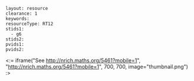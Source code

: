 ````
layout: resource
clearance: 1
keywords:
resourceType: RT12
stids1: 
  - g6
stids2:
pvids1:
pvids2:

````

<:= iframe("See http://nrich.maths.org/5461?mobile=1", "http://nrich.maths.org/5461?mobile=1", 700, 700, image="thumbnail.png") :>

